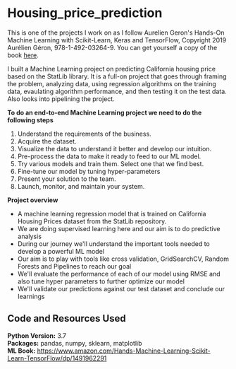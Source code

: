 # Housing_price_prediction

This is one of the projects I work on as I follow Aurelien Geron's Hands-On Machine Learning with Scikit-Learn, Keras and TensorFlow, Copyright 2019 Aurélien Géron, 978-1-492-03264-9. You can get yourself a copy of the book [here](https://www.amazon.com/Hands-Machine-Learning-Scikit-Learn-TensorFlow/dp/1491962291).

I built a Machine Learning project on predicting California housing price based on the StatLib library. It is a full-on project that goes through framing the problem, analyzing data, using regression algorithms on the training data, evaulating algorithm performance, and then testing it on the test data. Also looks into pipelining the project.

**To do an end-to-end Machine Learning project we need to do the following steps**
1. Understand the requirements of the business.
2. Acquire the dataset.
3. Visualize the data to understand it better and develop our intuition.
4. Pre-process the data to make it ready to feed to our ML model.
5. Try various models and train them. Select one that we find best.
6. Fine-tune our model by tuning hyper-parameters
7. Present your solution to the team.
8. Launch, monitor, and maintain your system.

**Project overview**

* A machine learning regression model that is trained on California Housing Prices dataset from the StatLib repository.
* We are doing supervised learning here and our aim is to do predictive analysis
* During our journey we'll understand the important tools needed to develop a powerful ML model
* Our aim is to play with tools like cross validation, GridSearchCV, Random Forests and Pipelines to reach our goal
* We'll evaluate the performance of each of our model using RMSE and also tune hyper parameters to further optimize our model
* We'll validate our predictions against our test dataset and conclude our learnings

## Code and Resources Used 
**Python Version:** 3.7  
**Packages:** pandas, numpy, sklearn, matplotlib  
**ML Book:** https://www.amazon.com/Hands-Machine-Learning-Scikit-Learn-TensorFlow/dp/1491962291
